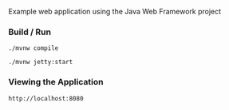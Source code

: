 Example web application using the Java Web Framework project

### Build / Run

```
./mvnw compile
```

```
./mvnw jetty:start
```

### Viewing the Application

```
http://localhost:8080
```
